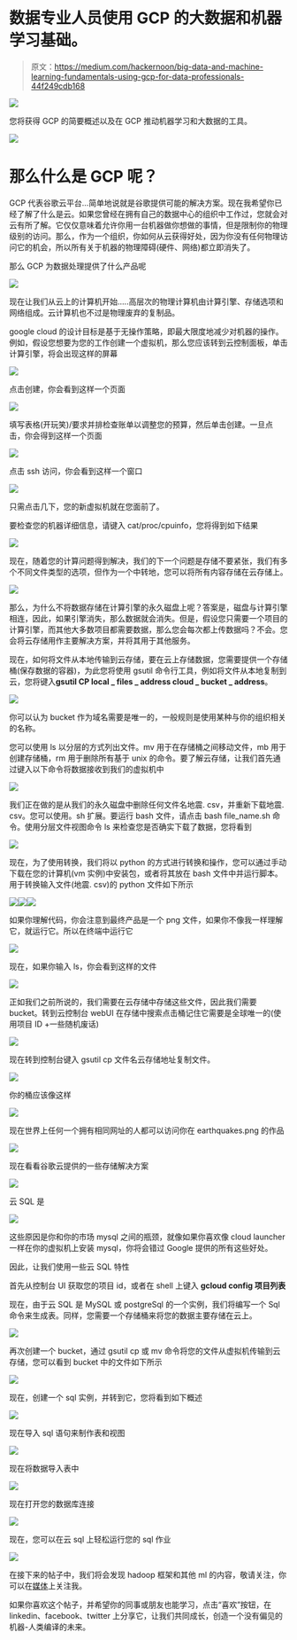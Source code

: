 # 数据专业人员使用 GCP 的大数据和机器学习基础。

> 原文：<https://medium.com/hackernoon/big-data-and-machine-learning-fundamentals-using-gcp-for-data-professionals-44f249cdb168>

![](img/44c9db0181a411cf4c500f11ffd2c73a.png)

您将获得 GCP 的简要概述以及在 GCP 推动机器学习和大数据的工具。

![](img/e4ed44b8ff3409295baaf252dceee998.png)

# 那么什么是 GCP 呢？

GCP 代表谷歌云平台…简单地说就是谷歌提供可能的解决方案。现在我希望你已经了解了什么是云。如果您曾经在拥有自己的数据中心的组织中工作过，您就会对云有所了解。它仅仅意味着允许你用一台机器做你想做的事情，但是限制你的物理级别的访问。那么，作为一个组织，你如何从云获得好处，因为你没有任何物理访问它的机会，所以所有关于机器的物理障碍(硬件、网络)都立即消失了。

那么 GCP 为数据处理提供了什么产品呢

![](img/879bc0d78cafb086e1e7323327820c91.png)

现在让我们从云上的计算机开始…..高层次的物理计算机由计算引擎、存储选项和网络组成。云计算机也不过是物理废弃的复制品。

google cloud 的设计目标是基于无操作策略，即最大限度地减少对机器的操作。例如，假设您想要为您的工作创建一个虚拟机，那么您应该转到云控制面板，单击计算引擎，将会出现这样的屏幕

![](img/caf1f5aa58d864ea101d918a9efed8c8.png)

点击创建，你会看到这样一个页面

![](img/8096e81143b3fb95c8df34d729a05f02.png)

填写表格(开玩笑)/要求并排检查账单以调整您的预算，然后单击创建。一旦点击，你会得到这样一个页面

![](img/4e1f3adbc98703dc09644ee43cc4f601.png)

点击 ssh 访问，你会看到这样一个窗口

![](img/a99395d94747a29b8b20e42c6c411bb3.png)

只需点击几下，您的新虚拟机就在您面前了。

要检查您的机器详细信息，请键入 cat/proc/cpuinfo，您将得到如下结果

![](img/2052affd5328440e557ed67524dfdcdd.png)

现在，随着您的计算问题得到解决，我们的下一个问题是存储不要紧张，我们有多个不同文件类型的选项，但作为一个中转地，您可以将所有内容存储在云存储上。

![](img/3af9cca729cd2fa2796b89335208b6db.png)

那么，为什么不将数据存储在计算引擎的永久磁盘上呢？答案是，磁盘与计算引擎相连，因此，如果引擎消失，那么数据就会消失。但是，假设您只需要一个项目的计算引擎，而其他大多数项目都需要数据，那么您会每次都上传数据吗？不会。您会将云存储用作主要解决方案，并将其用于其他服务。

现在，如何将文件从本地传输到云存储，要在云上存储数据，您需要提供一个存储桶(保存数据的容器)，为此您将使用 gsutil 命令行工具，例如将文件从本地复制到云，您将键入**gsutil CP local _ files _ address cloud _ bucket _ address**。

![](img/ac5634f25858df9eff93fd16ab9dbdab.png)

你可以认为 bucket 作为域名需要是唯一的，一般规则是使用某种与你的组织相关的名称。

您可以使用 ls 以分层的方式列出文件。mv 用于在存储桶之间移动文件，mb 用于创建存储桶，rm 用于删除所有基于 unix 的命令。要了解云存储，让我们首先通过键入以下命令将数据接收到我们的虚拟机中

![](img/6d2f689c2d173414bd16ba74d2bfc416.png)

我们正在做的是从我们的永久磁盘中删除任何文件名地震. csv，并重新下载地震. csv。您可以使用。sh 扩展。要运行 bash 文件，请点击 bash file_name.sh 命令。使用分层文件视图命令 ls 来检查您是否确实下载了数据，您将看到

![](img/840753615a89f12a7d92081f5c582362.png)

现在，为了使用转换，我们将以 python 的方式进行转换和操作，您可以通过手动下载在您的计算机(vm 实例)中安装包，或者将其放在 bash 文件中并运行脚本。用于转换输入文件(地震. csv)的 python 文件如下所示

![](img/bc21d92f0555f02beec5c1d7d9b17a50.png)![](img/b2717d541393670f2a79a7d7c37aa377.png)![](img/080c44f87fbc7262541aa811a57626b2.png)

如果你理解代码，你会注意到最终产品是一个 png 文件，如果你不像我一样理解它，就运行它。所以在终端中运行它

![](img/7974a5b32aefb28bb60bb8a4da1612a1.png)

现在，如果你输入 ls，你会看到这样的文件

![](img/210d541c54d8f990c0b02e85706dd94c.png)

正如我们之前所说的，我们需要在云存储中存储这些文件，因此我们需要 bucket。转到云控制台 webUI 在存储中搜索点击桶记住它需要是全球唯一的(使用项目 ID +一些随机废话)

![](img/11acf0bab14b497591683476737efaba.png)

现在转到控制台键入 gsutil cp 文件名云存储地址复制文件。

![](img/abc4cede3790ab8eca9667576f4bb587.png)

你的桶应该像这样

![](img/bfa7346c5c1876d32bbe7efb8d67654e.png)

现在世界上任何一个拥有相同网址的人都可以访问你在 earthquakes.png 的作品

![](img/0c734b1dfe014f9d7715aade4047a468.png)

现在看看谷歌云提供的一些存储解决方案

![](img/37c9b51b8f079d44ecbdb6af73b78f04.png)

云 SQL 是

![](img/a0c17a03be6d5fd3e1ffc7202dec7464.png)

这些原因是你和你的市场 mysql 之间的瓶颈，就像如果你喜欢像 cloud launcher 一样在你的虚拟机上安装 mysql，你将会错过 Google 提供的所有这些好处。

因此，让我们使用一些云 SQL 特性

首先从控制台 UI 获取您的项目 id，或者在 shell 上键入 **gcloud config 项目列表**

现在，由于云 SQL 是 MySQL 或 postgreSql 的一个实例，我们将编写一个 Sql 命令来生成表。同样，您需要一个存储桶来将您的数据主要存储在云上。

![](img/431da070006bc9b986f4677b79f65167.png)

再次创建一个 bucket，通过 gsutil cp 或 mv 命令将您的文件从虚拟机传输到云存储，您可以看到 bucket 中的文件如下所示

![](img/193a4a898f4344ad81fe3fc97e177e65.png)

现在，创建一个 sql 实例，并转到它，您将看到如下概述

![](img/8f3c647f179cb315ddf731b700125e3f.png)

现在导入 sql 语句来制作表和视图

![](img/efbc6cfb95c8fa8c3dbf02ba7fb46d71.png)

现在将数据导入表中

![](img/67219fbcc16c977087dfb9c0c8beaf96.png)

现在打开您的数据库连接

![](img/ca5eeff4214c84d7b6e34514ccc20d80.png)

现在，您可以在云 sql 上轻松运行您的 sql 作业

![](img/d7265af4b8bcc339db61c9be33aa0cf9.png)

在接下来的帖子中，我们将会发现 hadoop 框架和其他 ml 的内容，敬请关注，你可以在[媒体](/@ssatyajitmaitra)上关注我。

如果你喜欢这个帖子，并希望你的同事或朋友也能学习，点击“喜欢”按钮，在 linkedin、facebook、twitter 上分享它，让我们共同成长，创造一个没有偏见的机器-人类编译的未来。